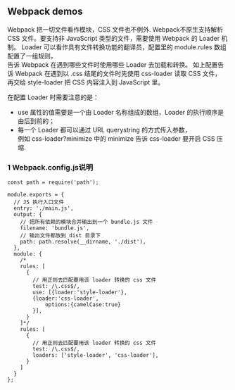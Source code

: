 ##  Webpack demos

Webpack 把一切文件看作模块，CSS 文件也不例外.
Webpack不原生支持解析 CSS 文件。要支持非 JavaScript 类型的文件，需要使用 Webpack 的 Loader 机制。
Loader 可以看作具有文件转换功能的翻译员，配置里的 module.rules 数组配置了一组规则，    
告诉 Webpack 在遇到哪些文件时使用哪些 Loader 去加载和转换。 
如上配置告诉 Webpack 在遇到以 .css 结尾的文件时先使用 css-loader 读取 CSS 文件，    
再交给 style-loader 把 CSS 内容注入到 JavaScript 里。

在配置 Loader 时需要注意的是：  
- use 属性的值需要是一个由 Loader 名称组成的数组，Loader 的执行顺序是由后到前的；    
- 每一个 Loader 都可以通过 URL querystring 的方式传入参数，   
例如 css-loader?minimize 中的 minimize 告诉 css-loader 要开启 CSS 压缩.       
 
### 1 Webpack.config.js说明

 
```
const path = require('path');

module.exports = {
  // JS 执行入口文件
  entry: './main.js',
  output: {
    // 把所有依赖的模块合并输出到一个 bundle.js 文件
    filename: 'bundle.js',
    // 输出文件都放到 dist 目录下
    path: path.resolve(__dirname, './dist'),
  },
  module: {
    /*
	rules: [
      {
        // 用正则去匹配要用该 loader 转换的 css 文件
        test: /\.css$/,
        use: [{loader:'style-loader'}, 
		{loader:'css-loader',
			options:{camelCase:true}
		}],
      }
    ]*/
	rules: [
      {
        // 用正则去匹配要用该 loader 转换的 css 文件
        test: /\.css$/,
        loaders: ['style-loader', 'css-loader'],
      }
    ]
  }
};

```












